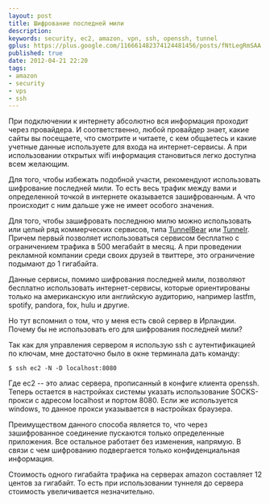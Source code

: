 ```yaml
---
layout: post
title: Шифрование последней мили
description: 
keywords: security, ec2, amazon, vpn, ssh, openssh, tunnel
gplus: https://plus.google.com/116661482374124481456/posts/fNtLegRmSAA
published: true
date: 2012-04-21 22:20
tags:
- amazon
- security
- vps
- ssh
---
```


При подключении к интернету абсолютно вся информация проходит через провайдера. И соответственно, любой провайдер знает, какие сайты вы посещаете, что смотрите и читаете, с кем общаетесь и какие учетные данные используете для входа на интернет-сервисы. А при использовании открытых wifi информация становиться легко доступна всем желающим.

Для того, чтобы избежать подобной участи, рекомендуют использовать шифрование последней мили. То есть весь трафик между вами и определенной точкой в интернете оказывается зашифрованным. А что происходит с ним дальше уже не имеет особого значения.

Для того, чтобы зашифровать последнюю милю можно использовать или целый ряд коммерческих сервисов, типа [TunnelBear](http://www.tunnelbear.com/ "TunnelBear Homepage") или [Tunnelr](https://www.tunnelr.com/ "Tunnelr VPN Service Provider"). Причем первый позволяет использоваться сервисом бесплатно с ограничением трафика в 500 мегабайт в месяц. А при проведении рекламной компании среди своих друзей в твиттере, это ограничение подымают до 1 гигабайта. 

Данные сервисы, помимо шифрования последней мили, позволяют бесплатно использовать интернет-сервисы, которые ориентированы только на американскую или английскую аудиторию, например lastfm, spotify, pandora, fox, hulu и другие.

Но тут вспомнил о том, что у меня есть свой сервер в Ирландии. Почему бы не использовать его для шифрования последней мили?

Так как для управления сервером я использую ssh с аутентификацией по ключам, мне достаточно было в окне терминала дать команду:

    $ ssh ec2 -N -D localhost:8080

Где ec2 -- это алиас сервера, прописанный в конфиге клиента openssh. Теперь остается в настройках системы указать использование SOCKS-прокси с адресом localhost и портом 8080. Если же используется windows, то данное прокси указывается в настройках браузера.

Преимуществом данного способа является то, что через зашифрованное соединение пускаются только определенные приложения. Все остальное работает без изменения, напрямую. В связи с чем шифрованию подвергается только конфиденциальная информация.

Стоимость одного гигабайта трафика на серверах amazon составляет 12 центов за гигабайт. То есть при использовании туннеля до сервера стоимость увеличивается незначительно.

